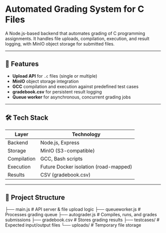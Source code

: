 # Automated Grading System for C Files

A Node.js-based backend that automates grading of C programming assignments. It handles file uploads, compilation, execution, and result logging, with MinIO object storage for submitted files.

---

## 🔧 Features
- **Upload API** for `.c` files (single or multiple)
- **MinIO** object storage integration
- **GCC** compilation and execution against predefined test cases
- **gradebook.csv** for persistent result logging
- **Queue worker** for asynchronous, concurrent grading jobs

---

## 🛠 Tech Stack
| Layer        | Technology |
|--------------|------------|
| Backend      | Node.js, Express |
| Storage      | MinIO (S3-compatible) |
| Compilation  | GCC, Bash scripts |
| Execution    | Future Docker isolation (road-mapped) |
| Results      | CSV (gradebook.csv) |

---

## 📂 Project Structure
├── main.js # API server & file upload logic
├── queueworker.js # Processes grading queue
├── autograder.js # Compiles, runs, and grades submissions
├── gradebook.csv # Stores grading results
├── testcases/ # Expected input/output files
└── uploads/ # Temporary file storage


